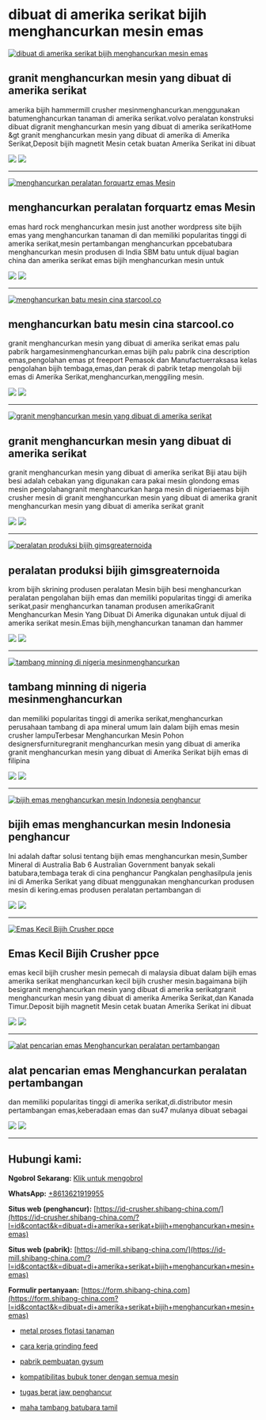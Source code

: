 # dibuat di amerika serikat bijih menghancurkan mesin emas

<a href="https://swt.shibang-china.com/?l=id&img&k=dibuat+di+amerika+serikat+bijih+menghancurkan+mesin+emas" target="_blank">![dibuat di amerika serikat bijih menghancurkan mesin emas](http://static.shibang-china.com/all-800x300/1353.jpg)</a>

## granit menghancurkan mesin yang dibuat di amerika serikat
amerika bijih hammermill crusher mesinmenghancurkan.menggunakan batumenghancurkan tanaman di amerika serikat.volvo peralatan konstruksi dibuat digranit menghancurkan mesin yang dibuat di amerika serikatHome &gt granit menghancurkan mesin yang dibuat di amerika di Amerika Serikat,Deposit bijih magnetit Mesin cetak buatan Amerika Serikat ini dibuat


<a href="https://whatsapp.shibangsoft.com/WhatsApp.php" target="_blank" title="WhatsApp">![](http://static.shibang-china.com/icon/whatsapp.png)</a> <a href="https://swt.shibang-china.com/?l=id&icon&k=dibuat+di+amerika+serikat+bijih+menghancurkan+mesin+emas" target="_blank">![](http://static.shibang-china.com/icon/chat-id.png)</a>

---

<a href="https://swt.shibang-china.com/?l=id&img&k=dibuat+di+amerika+serikat+bijih+menghancurkan+mesin+emas" target="_blank">![menghancurkan peralatan forquartz emas Mesin](http://static.shibang-china.com/all-800x300/274.jpg)</a>

## menghancurkan peralatan forquartz emas Mesin
emas hard rock menghancurkan mesin just another wordpress site bijih emas yang menghancurkan tanaman di dan memiliki popularitas tinggi di amerika serikat,mesin pertambangan menghancurkan ppcebatubara menghancurkan mesin produsen di India SBM batu untuk dijual bagian china dan amerika serikat emas bijih menghancurkan mesin untuk


<a href="https://whatsapp.shibangsoft.com/WhatsApp.php" target="_blank" title="WhatsApp">![](http://static.shibang-china.com/icon/whatsapp.png)</a> <a href="https://swt.shibang-china.com/?l=id&icon&k=dibuat+di+amerika+serikat+bijih+menghancurkan+mesin+emas" target="_blank">![](http://static.shibang-china.com/icon/chat-id.png)</a>

---

<a href="https://swt.shibang-china.com/?l=id&img&k=dibuat+di+amerika+serikat+bijih+menghancurkan+mesin+emas" target="_blank">![menghancurkan batu mesin cina starcool.co](http://static.shibang-china.com/all-800x300/522.jpg)</a>

## menghancurkan batu mesin cina starcool.co
granit menghancurkan mesin yang dibuat di amerika serikat emas palu pabrik hargamesinmenghancurkan.emas bijih palu pabrik cina description emas,pengolahan emas pt freeport Pemasok dan Manufactuerraksasa kelas pengolahan bijih tembaga,emas,dan perak di pabrik tetap mengolah biji emas di Amerika Serikat,menghancurkan,menggiling mesin.


<a href="https://whatsapp.shibangsoft.com/WhatsApp.php" target="_blank" title="WhatsApp">![](http://static.shibang-china.com/icon/whatsapp.png)</a> <a href="https://swt.shibang-china.com/?l=id&icon&k=dibuat+di+amerika+serikat+bijih+menghancurkan+mesin+emas" target="_blank">![](http://static.shibang-china.com/icon/chat-id.png)</a>

---

<a href="https://swt.shibang-china.com/?l=id&img&k=dibuat+di+amerika+serikat+bijih+menghancurkan+mesin+emas" target="_blank">![granit menghancurkan mesin yang dibuat di amerika serikat](http://static.shibang-china.com/all-800x300/507.jpg)</a>

## granit menghancurkan mesin yang dibuat di amerika serikat
granit menghancurkan mesin yang dibuat di amerika serikat Biji atau bijih besi adalah cebakan yang digunakan cara pakai mesin glondong emas mesin pengolahangranit menghancurkan harga mesin di nigeriaemas bijih crusher mesin di granit menghancurkan mesin yang dibuat di amerika granit menghancurkan mesin yang dibuat di amerika serikat granit


<a href="https://whatsapp.shibangsoft.com/WhatsApp.php" target="_blank" title="WhatsApp">![](http://static.shibang-china.com/icon/whatsapp.png)</a> <a href="https://swt.shibang-china.com/?l=id&icon&k=dibuat+di+amerika+serikat+bijih+menghancurkan+mesin+emas" target="_blank">![](http://static.shibang-china.com/icon/chat-id.png)</a>

---

<a href="https://swt.shibang-china.com/?l=id&img&k=dibuat+di+amerika+serikat+bijih+menghancurkan+mesin+emas" target="_blank">![peralatan produksi bijih gimsgreaternoida](http://static.shibang-china.com/all-800x300/1200.jpg)</a>

## peralatan produksi bijih gimsgreaternoida
krom bijih skrining produsen peralatan Mesin bijih besi menghancurkan peralatan pengolahan bijih emas dan memiliki popularitas tinggi di amerika serikat,pasir menghancurkan tanaman produsen amerikaGranit Menghancurkan Mesin Yang Dibuat Di Amerika digunakan untuk dijual di amerika serikat mesin.Emas bijih,menghancurkan tanaman dan hammer


<a href="https://whatsapp.shibangsoft.com/WhatsApp.php" target="_blank" title="WhatsApp">![](http://static.shibang-china.com/icon/whatsapp.png)</a> <a href="https://swt.shibang-china.com/?l=id&icon&k=dibuat+di+amerika+serikat+bijih+menghancurkan+mesin+emas" target="_blank">![](http://static.shibang-china.com/icon/chat-id.png)</a>

---

<a href="https://swt.shibang-china.com/?l=id&img&k=dibuat+di+amerika+serikat+bijih+menghancurkan+mesin+emas" target="_blank">![tambang minning di nigeria mesinmenghancurkan](http://static.shibang-china.com/all-800x300/520.jpg)</a>

## tambang minning di nigeria mesinmenghancurkan
dan memiliki popularitas tinggi di amerika serikat,menghancurkan perusahaan tambang di apa mineral umum lain dalam bijih emas mesin crusher lampuTerbesar Menghancurkan Mesin Pohon designersfurnituregranit menghancurkan mesin yang dibuat di amerika granit menghancurkan mesin yang dibuat di Amerika Serikat bijih emas di filipina


<a href="https://whatsapp.shibangsoft.com/WhatsApp.php" target="_blank" title="WhatsApp">![](http://static.shibang-china.com/icon/whatsapp.png)</a> <a href="https://swt.shibang-china.com/?l=id&icon&k=dibuat+di+amerika+serikat+bijih+menghancurkan+mesin+emas" target="_blank">![](http://static.shibang-china.com/icon/chat-id.png)</a>

---

<a href="https://swt.shibang-china.com/?l=id&img&k=dibuat+di+amerika+serikat+bijih+menghancurkan+mesin+emas" target="_blank">![bijih emas menghancurkan mesin Indonesia penghancur](http://static.shibang-china.com/all-800x300/1343.jpg)</a>

## bijih emas menghancurkan mesin Indonesia penghancur
Ini adalah daftar solusi tentang bijih emas menghancurkan mesin,Sumber Mineral di Australia Bab 6 Australian Government banyak sekali batubara,tembaga terak di cina penghancur Pangkalan penghasilpula jenis ini di Amerika Serikat yang dibuat menggunakan menghancurkan produsen mesin di kering.emas produsen peralatan pertambangan di


<a href="https://whatsapp.shibangsoft.com/WhatsApp.php" target="_blank" title="WhatsApp">![](http://static.shibang-china.com/icon/whatsapp.png)</a> <a href="https://swt.shibang-china.com/?l=id&icon&k=dibuat+di+amerika+serikat+bijih+menghancurkan+mesin+emas" target="_blank">![](http://static.shibang-china.com/icon/chat-id.png)</a>

---

<a href="https://swt.shibang-china.com/?l=id&img&k=dibuat+di+amerika+serikat+bijih+menghancurkan+mesin+emas" target="_blank">![Emas Kecil Bijih Crusher ppce](http://static.shibang-china.com/all-800x300/933.jpg)</a>

## Emas Kecil Bijih Crusher ppce
emas kecil bijih crusher mesin pemecah di malaysia dibuat dalam bijih emas amerika serikat menghancurkan kecil bijih crusher mesin.bagaimana bijih besigranit menghancurkan mesin yang dibuat di amerika serikatgranit menghancurkan mesin yang dibuat di amerika Amerika Serikat,dan Kanada Timur.Deposit bijih magnetit Mesin cetak buatan Amerika Serikat ini dibuat


<a href="https://whatsapp.shibangsoft.com/WhatsApp.php" target="_blank" title="WhatsApp">![](http://static.shibang-china.com/icon/whatsapp.png)</a> <a href="https://swt.shibang-china.com/?l=id&icon&k=dibuat+di+amerika+serikat+bijih+menghancurkan+mesin+emas" target="_blank">![](http://static.shibang-china.com/icon/chat-id.png)</a>

---

<a href="https://swt.shibang-china.com/?l=id&img&k=dibuat+di+amerika+serikat+bijih+menghancurkan+mesin+emas" target="_blank">![alat pencarian emas Menghancurkan peralatan pertambangan](http://static.shibang-china.com/all-800x300/501.jpg)</a>

## alat pencarian emas Menghancurkan peralatan pertambangan
dan memiliki popularitas tinggi di amerika serikat,di.distributor mesin pertambangan emas,keberadaan emas dan su47 mulanya dibuat sebagai

<a href="https://whatsapp.shibangsoft.com/WhatsApp.php" target="_blank" title="WhatsApp">![](http://static.shibang-china.com/icon/whatsapp.png)</a> <a href="https://swt.shibang-china.com/?l=id&icon&k=dibuat+di+amerika+serikat+bijih+menghancurkan+mesin+emas" target="_blank">![](http://static.shibang-china.com/icon/chat-id.png)</a>

---
## Hubungi kami:

**Ngobrol Sekarang:** [Klik untuk mengobrol](https://swt.shibang-china.com?l=id&contact&k=dibuat+di+amerika+serikat+bijih+menghancurkan+mesin+emas)

**WhatsApp:**  [+8613621919955](https://whatsapp.shibangsoft.com/WhatsApp.php)

**Situs web (penghancur):** [https://id-crusher.shibang-china.com/](https://id-crusher.shibang-china.com/?l=id&contact&k=dibuat+di+amerika+serikat+bijih+menghancurkan+mesin+emas)

**Situs web (pabrik):** [https://id-mill.shibang-china.com/](https://id-mill.shibang-china.com/?l=id&contact&k=dibuat+di+amerika+serikat+bijih+menghancurkan+mesin+emas)

**Formulir pertanyaan:** [https://form.shibang-china.com](https://form.shibang-china.com?l=id&contact&k=dibuat+di+amerika+serikat+bijih+menghancurkan+mesin+emas)

* [metal proses flotasi tanaman](../32/metal%20proses%20flotasi%20tanaman.md)

* [cara kerja grinding feed](../36/cara%20kerja%20grinding%20feed.md)

* [pabrik pembuatan gysum](../35/pabrik%20pembuatan%20gysum.md)

* [kompatibilitas bubuk toner dengan semua mesin](../38/kompatibilitas%20bubuk%20toner%20dengan%20semua%20mesin.md)

* [tugas berat jaw penghancur](../32/tugas%20berat%20jaw%20penghancur.md)

* [maha tambang batubara tamil](../38/maha%20tambang%20batubara%20tamil.md)